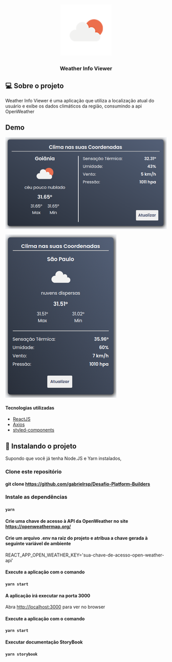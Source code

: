 
<h1 align="center">
  <img alt="" src="src/assets/icons/i02d.png" width="160px" />
</h1>


<h3 align="center">Weather Info Viewer</h3>

## 💻 Sobre o projeto

 Weather Info Viewer é uma aplicação que utiliza a localização atual do usuário e exibe os dados climáticos da região, consumindo a api OpenWeather

## Demo

![](Padrao.png)

![](Responsivo.png)


 #### Tecnologias utilizadas

  -  [ReactJS](https://reactjs.org/)
  -  [Axios](https://github.com/axios/axios)
  -  [styled-components](https://www.styled-components.com/)


## 🔧 Instalando o projeto

Supondo que você já tenha Node.JS e Yarn instalados,

### Clone este repositório

#### git clone https://github.com/gabrielrsp/Desafio-Platform-Builders

### Instale as dependências

#### `yarn`

#### Crie uma chave de acesso à API da OpenWeather no site https://openweathermap.org/

#### Crie um arquivo .env na raiz do projeto e atribua a chave gerada à seguinte variável de ambiente

REACT_APP_OPEN_WEATHER_KEY='sua-chave-de-acesso-open-weather-api'

#### Execute a aplicação com o comando

#### `yarn start`

#### A aplicação irá executar na porta 3000

Abra [http://localhost:3000](http://localhost:3000) para ver no browser

#### Execute a aplicação com o comando

#### `yarn start`

#### Executar documentação StoryBook

#### `yarn storybook`


